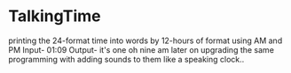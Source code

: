 # TalkingTime
printing the 24-format time into words by 12-hours of format using AM and PM
Input- 01:09
Output- it's one oh nine am
later on upgrading the same programming with adding sounds to them like a speaking clock..
